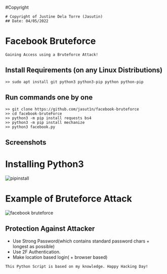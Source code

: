 #Copyright
```
# Copyright of Justine Dela Torre (Jasutin)
## Date: 04/05/2022
```

# Facebook Bruteforce
```
Gaining Access using a Bruteforce Attack! 
```

## Install Requirements (on any Linux Distributions)
```
>> sudo apt install git python3 python3-pip python python-pip
```

## Run commands one by one
```
>> git clone https://github.com/jasut1n/facebook-bruteforce
>> cd facebook-bruteForce
>> python3 -m pip install requests bs4
>> python3 -m pip install mechanize
>> python3 facebook.py
```

## Screenshots

# Installing Python3
![pipinstall](https://user-images.githubusercontent.com/97047918/161685411-3017743b-af5c-40a6-86f0-3df019217332.png)

# Example of Bruteforce Attack
![facebook bruteforce](https://user-images.githubusercontent.com/97047918/161685438-c5ccb9be-581d-4cf1-a9b9-3c1f2d07662a.png)

## Protection Against Attacker
* Use Strong Password(which contains standard password chars + longest as possible)
* Use 2F Authentication.
* Make location based login( + browser based)

~~~
This Python Script is based on my knowledge. Happy Hacking Day!
~~~
